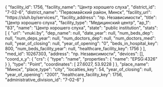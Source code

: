 {
    "facility_id": 1756,
    "facility_name": "Центр хорошего слуха",
    "district_id": "7-02-6",
    "district_name": "Первомайский район, Минск",
    "facility_url": "https:\/\/sluh.by\/services\/",
    "facility_address": "пр. Независимости",
    "title": "Центр хорошего слуха",
    "facility_type": "Медицинский центр",
    "ap_1": "83",
    "name": "Центр хорошего слуха",
    "state": "public institution",
    "stats": [
        {
            "url": "vnuki.by",
            "dep_name": null,
            "date_year": null,
            "num_beds_dep": null,
            "num_deps_year": null,
            "num_doctors_dep": null,
            "num_doctors_med": null,
            "year_of_closing": null,
            "year_of_opening": "0",
            "beds_in_hospital_key": 800,
            "num_beds_facility_year": null,
            "healthcare_facility_key": 1756
        }
    ],
    "med_id": 10267303,
    "address": "пр. Независимости",
    "devices": [],
    "coord_x_y": {
        "crs": {
            "type": "name",
            "properties": {
                "name": "EPSG:4326"
            }
        },
        "type": "Point",
        "coordinates": [
            27.6027,
            53.9228
        ]
    },
    "place_name": "Минск",
    "place_type": "city",
    "localties_key": 54,
    "year_of_closing": null,
    "year_of_opening": "2001",
    "healthcare_facility_key": 1756,
    "administrative_division_id": "7-02-6"
}